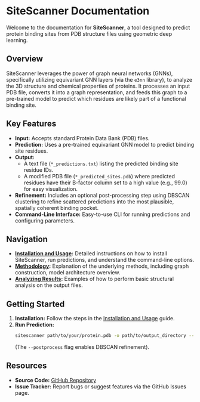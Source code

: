 # SiteScanner Documentation

Welcome to the documentation for **SiteScanner**, a tool designed to predict protein binding sites from PDB structure files using geometric deep learning.

## Overview

SiteScanner leverages the power of graph neural networks (GNNs), specifically utilizing equivariant GNN layers (via the `e3nn` library), to analyze the 3D structure and chemical properties of proteins. It processes an input PDB file, converts it into a graph representation, and feeds this graph to a pre-trained model to predict which residues are likely part of a functional binding site.

## Key Features

*   **Input:** Accepts standard Protein Data Bank (PDB) files.
*   **Prediction:** Uses a pre-trained equivariant GNN model to predict binding site residues.
*   **Output:**
    *   A text file (`*_predictions.txt`) listing the predicted binding site residue IDs.
    *   A modified PDB file (`*_predicted_sites.pdb`) where predicted residues have their B-factor column set to a high value (e.g., 99.0) for easy visualization.
*   **Refinement:** Includes an optional post-processing step using DBSCAN clustering to refine scattered predictions into the most plausible, spatially coherent binding pocket.
*   **Command-Line Interface:** Easy-to-use CLI for running predictions and configuring parameters.

## Navigation

*   **[Installation and Usage](./usage.md):** Detailed instructions on how to install SiteScanner, run predictions, and understand the command-line options.
*   **[Methodology](./sitescanner_theory.pdf):** Explanation of the underlying methods, including graph construction, model architecture overview.
*   **[Analyzing Results](./analyzing_results.md):** Examples of how to perform basic structural analysis on the output files.

## Getting Started

1.  **Installation:** Follow the steps in the [Installation and Usage](./usage.md) guide.
2.  **Run Prediction:**
    ```bash
    sitescanner path/to/your/protein.pdb -o path/to/output_directory --postprocess
    ```
    (The `--postprocess` flag enables DBSCAN refinement).

## Resources

*   **Source Code:** [GitHub Repository](https://github.com/nocid/SiteScanner) 
*   **Issue Tracker:** Report bugs or suggest features via the GitHub Issues page.
